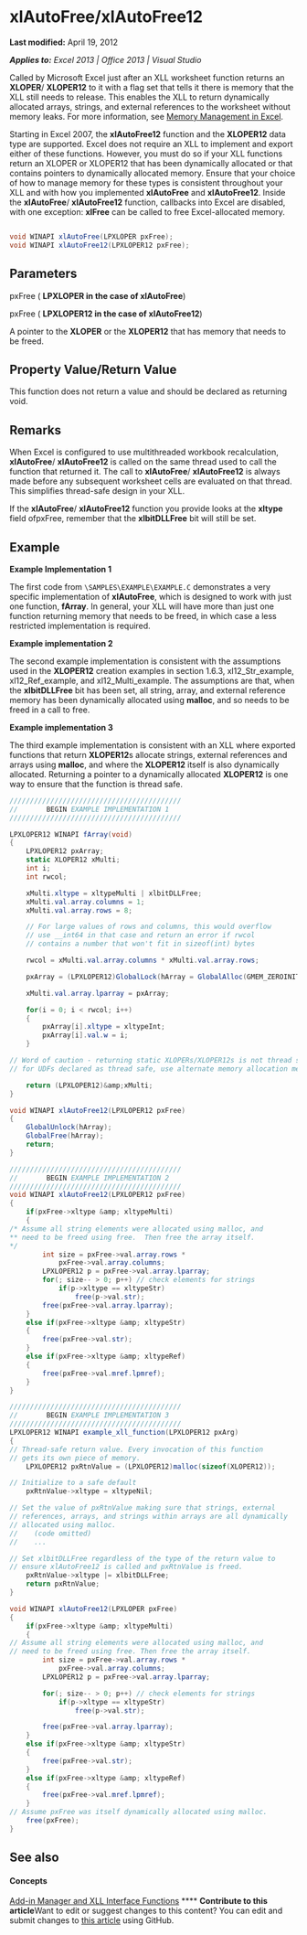 
# xlAutoFree/xlAutoFree12

 **Last modified:** April 19, 2012

 _**Applies to:** Excel 2013 | Office 2013 | Visual Studio_

Called by Microsoft Excel just after an XLL worksheet function returns an  **XLOPER**/ **XLOPER12** to it with a flag set that tells it there is memory that the XLL still needs to release. This enables the XLL to return dynamically allocated arrays, strings, and external references to the worksheet without memory leaks. For more information, see [Memory Management in Excel](3bf5195b-6235-43cf-8795-0c7b0a63a095.md).

Starting in Excel 2007, the  **xlAutoFree12** function and the **XLOPER12** data type are supported.
Excel does not require an XLL to implement and export either of these functions. However, you must do so if your XLL functions return an XLOPER or XLOPER12 that has been dynamically allocated or that contains pointers to dynamically allocated memory. Ensure that your choice of how to manage memory for these types is consistent throughout your XLL and with how you implemented  **xlAutoFree** and **xlAutoFree12**.
Inside the  **xlAutoFree**/ **xlAutoFree12** function, callbacks into Excel are disabled, with one exception: **xlFree** can be called to free Excel-allocated memory.

```C#

void WINAPI xlAutoFree(LPXLOPER pxFree);
void WINAPI xlAutoFree12(LPXLOPER12 pxFree);
```


## Parameters

pxFree ( **LPXLOPER in the case of xlAutoFree**)

pxFree ( **LPXLOPER12 in the case of xlAutoFree12**)

A pointer to the  **XLOPER** or the **XLOPER12** that has memory that needs to be freed.


## Property Value/Return Value

This function does not return a value and should be declared as returning void.


## Remarks

When Excel is configured to use multithreaded workbook recalculation,  **xlAutoFree**/ **xlAutoFree12** is called on the same thread used to call the function that returned it. The call to **xlAutoFree**/ **xlAutoFree12** is always made before any subsequent worksheet cells are evaluated on that thread. This simplifies thread-safe design in your XLL.

If the  **xlAutoFree**/ **xlAutoFree12** function you provide looks at the **xltype** field ofpxFree, remember that the  **xlbitDLLFree** bit will still be set.


## Example

 **Example Implementation 1**

The first code from  `\SAMPLES\EXAMPLE\EXAMPLE.C` demonstrates a very specific implementation of **xlAutoFree**, which is designed to work with just one function,  **fArray**. In general, your XLL will have more than just one function returning memory that needs to be freed, in which case a less restricted implementation is required. 

 **Example implementation 2**

The second example implementation is consistent with the assumptions used in the  **XLOPER12** creation examples in section 1.6.3, xl12_Str_example, xl12_Ref_example, and xl12_Multi_example. The assumptions are that, when the **xlbitDLLFree** bit has been set, all string, array, and external reference memory has been dynamically allocated using **malloc**, and so needs to be freed in a call to free.

 **Example implementation 3**

The third example implementation is consistent with an XLL where exported functions that return  **XLOPER12**s allocate strings, external references and arrays using  **malloc**, and where the  **XLOPER12** itself is also dynamically allocated. Returning a pointer to a dynamically allocated **XLOPER12** is one way to ensure that the function is thread safe.




```C#
//////////////////////////////////////////
//       BEGIN EXAMPLE IMPLEMENTATION 1
//////////////////////////////////////////

LPXLOPER12 WINAPI fArray(void)
{
    LPXLOPER12 pxArray;
    static XLOPER12 xMulti;
    int i;
    int rwcol;

    xMulti.xltype = xltypeMulti | xlbitDLLFree;
    xMulti.val.array.columns = 1;
    xMulti.val.array.rows = 8;

    // For large values of rows and columns, this would overflow
    // use __int64 in that case and return an error if rwcol
    // contains a number that won't fit in sizeof(int) bytes

    rwcol = xMulti.val.array.columns * xMulti.val.array.rows; 

    pxArray = (LPXLOPER12)GlobalLock(hArray = GlobalAlloc(GMEM_ZEROINIT, rwcol * sizeof(XLOPER12)));

    xMulti.val.array.lparray = pxArray;

    for(i = 0; i < rwcol; i++) 
    {
        pxArray[i].xltype = xltypeInt;
        pxArray[i].val.w = i;
    }

// Word of caution - returning static XLOPERs/XLOPER12s is not thread safe
// for UDFs declared as thread safe, use alternate memory allocation mechanisms

    return (LPXLOPER12)&amp;xMulti;
}

void WINAPI xlAutoFree12(LPXLOPER12 pxFree)
{
    GlobalUnlock(hArray);
    GlobalFree(hArray);
    return;
}

//////////////////////////////////////////
//       BEGIN EXAMPLE IMPLEMENTATION 2
//////////////////////////////////////////
void WINAPI xlAutoFree12(LPXLOPER12 pxFree)
{
    if(pxFree->xltype &amp; xltypeMulti)
    {
/* Assume all string elements were allocated using malloc, and
** need to be freed using free.  Then free the array itself.
*/
        int size = pxFree->val.array.rows *
            pxFree->val.array.columns;
        LPXLOPER12 p = pxFree->val.array.lparray;
        for(; size-- > 0; p++) // check elements for strings
            if(p->xltype == xltypeStr)
                free(p->val.str);
        free(pxFree->val.array.lparray);
    }
    else if(pxFree->xltype &amp; xltypeStr)
    {
        free(pxFree->val.str);
    }
    else if(pxFree->xltype &amp; xltypeRef)
    {
        free(pxFree->val.mref.lpmref);
    }
}

//////////////////////////////////////////
//       BEGIN EXAMPLE IMPLEMENTATION 3
//////////////////////////////////////////
LPXLOPER12 WINAPI example_xll_function(LPXLOPER12 pxArg)
{
// Thread-safe return value. Every invocation of this function
// gets its own piece of memory.
    LPXLOPER12 pxRtnValue = (LPXLOPER12)malloc(sizeof(XLOPER12));

// Initialize to a safe default
    pxRtnValue->xltype = xltypeNil;

// Set the value of pxRtnValue making sure that strings, external
// references, arrays, and strings within arrays are all dynamically
// allocated using malloc.
//    (code omitted)
//    ...

// Set xlbitDLLFree regardless of the type of the return value to
// ensure xlAutoFree12 is called and pxRtnValue is freed.
    pxRtnValue->xltype |= xlbitDLLFree;
    return pxRtnValue;
}

void WINAPI xlAutoFree12(LPXLOPER pxFree)
{
    if(pxFree->xltype &amp; xltypeMulti)
    {
// Assume all string elements were allocated using malloc, and
// need to be freed using free. Then free the array itself.
        int size = pxFree->val.array.rows *
            pxFree->val.array.columns;
        LPXLOPER12 p = pxFree->val.array.lparray;

        for(; size-- > 0; p++) // check elements for strings
            if(p->xltype == xltypeStr)
                free(p->val.str);

        free(pxFree->val.array.lparray);
    }
    else if(pxFree->xltype &amp; xltypeStr)
    {
        free(pxFree->val.str);
    }
    else if(pxFree->xltype &amp; xltypeRef)
    {
        free(pxFree->val.mref.lpmref);
    }
// Assume pxFree was itself dynamically allocated using malloc.
    free(pxFree);
}
```


## See also


#### Concepts


 [Add-in Manager and XLL Interface Functions](e22d425a-75b2-412c-a07f-fb1915d08615.md)
****   **Contribute to this article**Want to edit or suggest changes to this content? You can edit and submit changes to  [this article](https://github.com/jhershey00/VBA_Excel_Test/OpenXMLCon/articles/f73d292c-d6d8-4be5-89c0-bef15db236d6.md) using GitHub.

